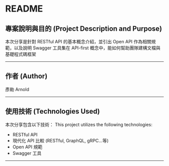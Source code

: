 # README

## 專案說明與目的 (Project Description and Purpose)

本次分享是針對 RESTful API 的基本概念介紹，並引出 Open API 作為相關規範，以及說明 Swagger 工具集在 API-first 概念中，能如何幫助團隊建構文檔與基礎程式碼框架

---

## 作者 (Author)
彥勛 Arnold

---

## 使用技術 (Technologies Used)
本次分享包含以下技術：
This project utilizes the following technologies:
- RESTful API
- 現代化 API 比較 (RESTful, GraphQL, gRPC...等)
- Open API 規範
- Swagger 工具
  
---
